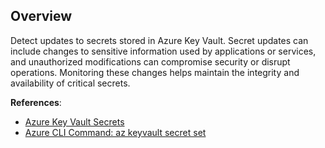 ## Overview

Detect updates to secrets stored in Azure Key Vault. Secret updates can include changes to sensitive information used by applications or services, and unauthorized modifications can compromise security or disrupt operations. Monitoring these changes helps maintain the integrity and availability of critical secrets.

**References**:
- [Azure Key Vault Secrets](https://learn.microsoft.com/en-us/azure/key-vault/secrets/about-secrets)
- [Azure CLI Command: az keyvault secret set](https://learn.microsoft.com/en-us/cli/azure/keyvault/secret?view=azure-cli-latest#az-keyvault-secret-set)
